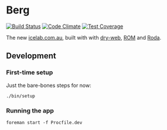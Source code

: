 [travis]: https://travis-ci.org/icelab/berg
[codeclimate]: https://codeclimate.com/github/icelab/berg

# Berg

[![Build Status](https://travis-ci.org/icelab/berg.svg?branch=master)][travis]
[![Code Climate](https://codeclimate.com/github/icelab/berg/badges/gpa.svg)][codeclimate]
[![Test Coverage](https://codeclimate.com/github/icelab/berg/badges/coverage.svg)][codeclimate]

The new [icelab.com.au](http://icelab.com.au), built with with [dry-web](https://github.com/dry-rb/dry-web), [ROM](http://rom-rb.org/) and [Roda](http://roda.jeremyevans.net).

## Development

### First-time setup

Just the bare-bones steps for now:

```
./bin/setup
```

### Running the app

```
foreman start -f Procfile.dev
```

